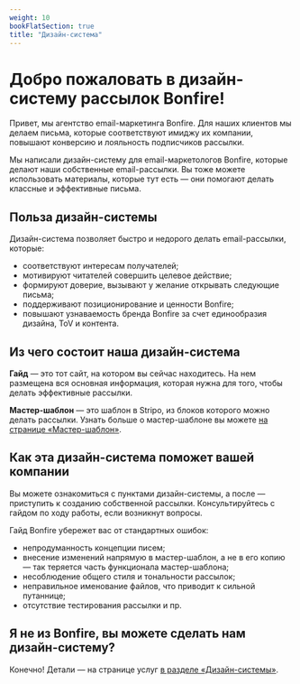 ```yaml
---
weight: 10
bookFlatSection: true
title: "Дизайн-система"
---
```


# Добро пожаловать в дизайн-систему рассылок Bonfire!

Привет, мы агентство email-маркетинга Bonfire. Для наших клиентов мы делаем письма, которые соответствуют имиджу их компании, повышают конверсию и лояльность подписчиков рассылки.

Мы написали дизайн-систему для email-маркетологов Bonfire, которые делают наши собственные email-рассылки. Вы тоже можете использовать материалы, которые тут есть — они помогают делать классные и эффективные письма.

## Польза дизайн-системы

Дизайн-система позволяет быстро и недорого делать email-рассылки, которые:

- соответствуют интересам получателей;
- мотивируют читателей совершить целевое действие;
- формируют доверие, вызывают у желание открывать следующие письма;
- поддерживают позиционирование и ценности Bonfire;
- повышают узнаваемость бренда Bonfire за счет единообразия дизайна, ToV и контента.


## Из чего состоит наша дизайн-система


 **Гайд** &#x2014;  это тот сайт, на котором вы сейчас находитесь. На нем размещена вся основная информация, которая нужна для того, чтобы делать эффективные рассылки.

**Мастер-шаблон** &#x2014; это шаблон в Stripo, из блоков которого можно делать рассылки. Узнать больше о мастер-шаблоне вы можете [на странице «Мастер-шаблон»](http://ds.bonfire.online/docs/how-to-use/#%d0%bc%d0%b0%d1%81%d1%82%d0%b5%d1%80-%d1%88%d0%b0%d0%b1%d0%bb%d0%be%d0%bd).


## Как эта дизайн-система поможет вашей компании

Вы можете ознакомиться с пунктами дизайн-системы, а после — приступить к созданию собственной рассылки. Консультируйтесь с гайдом по ходу работы, если возникнут вопросы.

Гайд Bonfire убережет вас от стандартных ошибок:

- непродуманность концепции писем;
- внесение изменений напрямую в мастер-шаблон, а не в его копию — так теряется часть функционала мастер-шаблона; 
- несоблюдение общего стиля и тональности рассылок;
- неправильное именование файлов, что приводит к сильной путаннице;
- отсутствие тестирования рассылки и пр.



## Я не из Bonfire, вы можете сделать нам дизайн-систему?

Конечно! Детали &#x2014; на странице услуг [в разделе «Дизайн-системы»](https://bonfire.online/design-system/).

